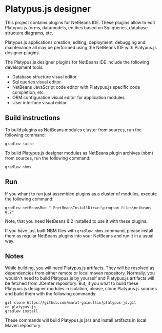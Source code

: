 # Platypus.js designer
This project contains plugins for NetBeans IDE. These plugins allow to edit Platypus.js forms, datamodels, entities based on Sql queries, database structure diagrams, etc.

Platypus.js applications creation, editing, deployment, debugging and maintenance all may be performed using the NetBeans IDE with Platypus.js designer plugins.

The Platypus.js designer plugins for NetBeans IDE include the following development tools:

* Database structure visual editor.
* Sql queries visual editor.
* NetBeans JavaScript code editor with Platypus.js specific code completion, etc.
* ORM configuration visual editor for application modules.
* User interface visual editor.

## Build instructions
To build plugins as NetBeans modules cluster from sources, run the following command:
```
gradlew suite
```

To build Platypus.js designer modules as NetBeans plugin archives (nbm) from sources, run the following command:
```
gradlew nbms
```

## Run
If you whant to run just assembled plugins as a cluster of modules, execute the following command:
```
gradlew netBeansRun "-PnetBeansInstallDir=c:\program files\netbeans 8.2"
```
Note, that you need NetBeans 8.2 installed to use it with these plugins.

If you have just built NBM files with `gradlew nbms` command, please install them as regular NetBeans plugins into your NetBeans and run it in a usual way.

## Notes
While building, you will need Platypus.js artifacts. They will be resolved as dependencies from either remote or local maven repository.
Normally, you wouldn't need to build Platypus.js by yourself and Platypus.js artifacts will be fetched from JCenter repository.
But, if you what to build these Platypus.js designer modules in isolation, please, clone Platypus.js sources and build them with the following commands:
```
git clone https://github.com/marat-gainullin/platypus-js.git
cd platypus-js
gradlew install
```
These commands will build Platypus.js jars and install artifacts in local Maven repository.

